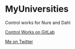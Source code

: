 # MyUniversities

Control works for Nure and Dahl

[Control Works on GitLab](https://gitlab.com/username77177/mus)

[Me on Twitter](https://twitter.com/username77177)
